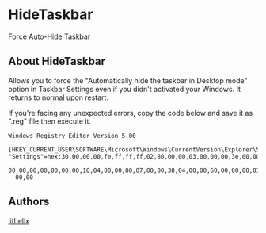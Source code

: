 # HideTaskbar
Force Auto-Hide Taskbar

## About HideTaskbar
Allows you to force the "Automatically hide the taskbar in Desktop mode" option in Taskbar Settings even if you didn't activated your Windows.
It returns to normal upon restart.

If you're facing any unexpected errors, copy the code below and save it as ".reg" file then execute it.

```
Windows Registry Editor Version 5.00

[HKEY_CURRENT_USER\SOFTWARE\Microsoft\Windows\CurrentVersion\Explorer\StuckRects3]
"Settings"=hex:30,00,00,00,fe,ff,ff,ff,02,80,00,00,03,00,00,00,3e,00,00,00,28,\
  00,00,00,00,00,00,00,10,04,00,00,80,07,00,00,38,04,00,00,60,00,00,00,01,00,\
  00,00 
```

## Authors
[lithellx](https://github.com/lithellx)
